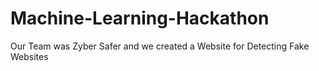 # Machine-Learning-Hackathon
Our Team was Zyber Safer and we created a Website for Detecting Fake Websites
